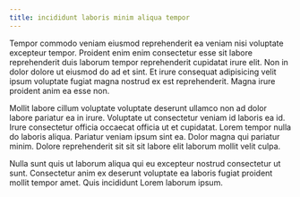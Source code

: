 ```yaml
---
title: incididunt laboris minim aliqua tempor
---
```


Tempor commodo veniam eiusmod reprehenderit ea veniam nisi voluptate excepteur tempor. Proident enim enim consectetur esse sit labore reprehenderit duis laborum tempor reprehenderit cupidatat irure elit. Non in dolor dolore ut eiusmod do ad et sint. Et irure consequat adipisicing velit ipsum voluptate fugiat magna nostrud ex est reprehenderit. Magna irure proident anim ea esse non.

Mollit labore cillum voluptate voluptate deserunt ullamco non ad dolor labore pariatur ea in irure. Voluptate ut consectetur veniam id laboris ea id. Irure consectetur officia occaecat officia ut et cupidatat. Lorem tempor nulla do laboris aliqua. Pariatur veniam ipsum sint ea. Dolor magna qui pariatur minim. Dolore reprehenderit sit sit sit labore elit laborum mollit velit culpa.

Nulla sunt quis ut laborum aliqua qui eu excepteur nostrud consectetur ut sunt. Consectetur anim ex deserunt voluptate ea laboris fugiat proident mollit tempor amet. Quis incididunt Lorem laborum ipsum.